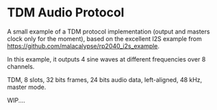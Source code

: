# TDM Audio Protocol

A small example of a TDM protocol implementation (output and masters clock only for the moment), based on the excellent I2S example from https://github.com/malacalypse/rp2040_i2s_example.

In this example, it outputs 4 sine waves at different frequencies over 8 channels.

TDM, 8 slots, 32 bits frames, 24 bits audio data, left-aligned, 48 kHz, master mode.

WIP....

